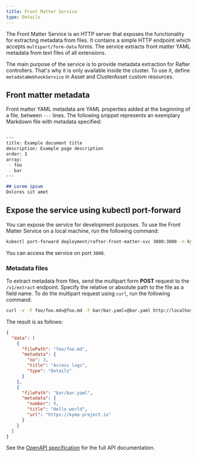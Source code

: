 ```yaml
---
title: Front Matter Service
type: Details
---
```


The Front Matter Service is an HTTP server that exposes the functionality for extracting metadata from files. It contains a simple HTTP endpoint which accepts `multipart/form-data` forms. The service extracts front matter YAML metadata from text files of all extensions.

The main purpose of the service is to provide metadata extraction for Rafter controllers. That's why it is only available inside the cluster. To use it, define `metadataWebhookService` in Asset and ClusterAsset custom resources.

## Front matter metadata

Front matter YAML metadata are YAML properties added at the beginning of a file, between `---` lines. The following snippet represents an exemplary Markdown file with metadata specified:

```markdown

---
title: Example document title
description: Example page description
order: 3
array:
 - foo
 - bar
---

## Lorem ipsum
Dolores sit amet

```

## Expose the service using kubectl port-forward

You can expose the service for development purposes. To use the Front Matter Service on a local machine, run the following command:

```bash
kubectl port-forward deployment/rafter-front-matter-svc 3000:3000 -n kyma-system
```

You can access the service on port `3000`.

### Metadata files

To extract metadata from files, send the multipart form **POST** request to the `/v1/extract` endpoint. Specify the relative or absolute path to the file as a field name.
To do the multipart request using `curl`, run the following command:

```bash
curl -v -F foo/foo.md=@foo.md -F bar/bar.yaml=@bar.yaml http://localhost:3000/v1/extract
```

The result is as follows:

```json
{
  "data": [
    {
      "filePath": "foo/foo.md",
      "metadata": {
        "no": 3,
        "title": "Access logs",
        "type": "Details"
      }
    },
    {
      "filePath": "bar/bar.yaml",
      "metadata": {
        "number": 9,
        "title": "Hello world",
        "url": "https://kyma-project.io"
      }
    }
  ]
}
```

See the [OpenAPI specification](./assets/front-matter-service-openapi.yaml) for the full API documentation.
